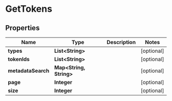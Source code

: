 

# GetTokens


## Properties

| Name | Type | Description | Notes |
|------------ | ------------- | ------------- | -------------|
|**types** | **List&lt;String&gt;** |  |  [optional] |
|**tokenIds** | **List&lt;String&gt;** |  |  [optional] |
|**metadataSearch** | **Map&lt;String, String&gt;** |  |  [optional] |
|**page** | **Integer** |  |  [optional] |
|**size** | **Integer** |  |  [optional] |



